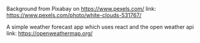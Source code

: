 Background from Pixabay on https://www.pexels.com/
link: https://www.pexels.com/photo/white-clouds-531767/

A simple weather forecast app which uses react and the open weather api 
link: https://openweathermap.org/


